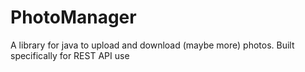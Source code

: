 # PhotoManager
A library for java to upload and download (maybe more) photos. Built specifically for REST API use
